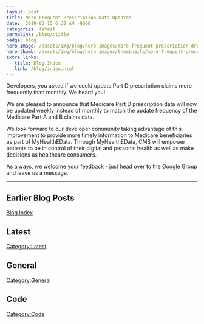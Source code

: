 ```yaml
---
layout: post
title: More Frequent Prescription Data Updates
date:  2019-03-15 6:30 AM -0600
categories: latest
permalink: /blog/:title
badge: blog
hero-image: /assets/img/blog/hero-images/more-frequent-prescription-drug-updates.jpg
hero-thumb: /assets/img/blog/hero-images/thumbnails/more-frequent-prescription-drug-updates.jpg
extra_links:
 - title: Blog Index
   link: /blog/index.html
---
```


Developers, you asked if we could update Part D prescription claims more frequently than monthly. We heard you!

We are pleased to announce that Medicare Part D prescription data will now be updated weekly instead of monthly to match the update frequency of the Medicare Part A and B claims data. 

We look forward to our developer community taking advantage of this improvement to provide more timely information to Medicare beneficiaries as part of MyHealthEData. Through MyHealthEData, CMS will empower patients to be in control of their digital and personal health as well as make decisions as healthcare consumers.

As always, we welcome your feedback - just head over to the Google Group and leave us a message.

---
## Earlier Blog Posts

[Blog Index](/blog/)

## Latest
[Category:Latest](/blog/category/latest.html)

## General
[Category:General](/blog/category/general.html)

## Code
[Category:Code](/blog/category/code.html)
